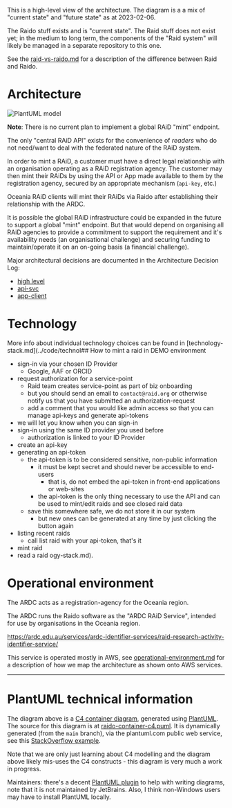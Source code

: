 This is a high-level view of the architecture.
The diagram is a a mix of "current state" and "future state" as at 2023-02-06.

The Raido stuff exists and is "current state".
The Raid stuff does not exist yet; in the medium to long term, the components
of the "Raid system" will likely be managed in a separate repository to this
one. 

See the [raid-vs-raido.md](/doc/raid-vs-raido.md) for a description of 
the difference between Raid and Raido.


# Architecture
<!--- Note the `?cache=no` param --->
![PlantUML model](https://www.plantuml.com/plantuml/png/9Sl13G8n34JHErL00OaldEZ6E1Qnb3WhPopQPrTSvyr_cCl8fXdZte5ZluY2l_LZwFdEhI7BeOugQn9d2TtA8VryMLiqsPpQ4hesWmeoz6_bAa_MAFAins17pd7x0G00?cache=no)

**Note**: There is no current plan to implement a global RAiD "mint" 
endpoint.

The only "central RAiD API" exists for the convenience of _readers_ who do not 
need/want to deal with the federated nature of the RAiD system.

In order to mint a RAiD, a customer must have a direct legal relationship 
with an organisation operating as a RAiD registration agency.  The customer 
may then mint their RAiDs by using the API or App made available to them by
the registration agency, secured by an appropriate mechanism (`api-key`, etc.)

Oceania RAiD clients will mint their RAiDs via Raido after establishing 
their relationship with the ARDC.

It is possible the global RAiD infrastructure could be expanded in the 
future to support a global "mint" endpoint.  But that would depend on organising
all RAiD agencies to provide a commitment to support the requirement and 
it's availability needs (an organisational challenge) and securing funding to 
maintain/operate it on an on-going basis (a financial challenge).  


Major architectural decisions are documented in the Architecture Decision Log:
* [high level](../adr)
* [api-svc](../../api-svc/doc/adr)
* [app-client](../../app-client/doc/adr)


# Technology

More info about individual technology choices can be found in 
[technology-stack.md](../code/technol## How to mint a raid in DEMO environment
* sign-in via your chosen ID Provider
  * Google, AAF or ORCID
* request authorization for a service-point
  * Raid team creates service-point as part of biz onboarding
  * but you should send an email to `contact@raid.org` or otherwise notify
    us that you have submitted an authorization-request
  * add a comment that you would like admin access so that you can manage
    api-keys and generate api-tokens
* we will let you know when you can sign-in
* sign-in using the same ID provider you used before
  * authorization is linked to your ID Provider
* create an api-key
* generating an api-token
  * the api-token is to be considered sensitive, non-public information
    * it must be kept secret and should never be accessible to end-users
      * that is, do not embed the api-token in front-end applications or web-sites
    * the api-token is the only thing necessary to use the API and can be used
      to mint/edit raids and see closed raid data
  * save this somewhere safe, we do not store it in our system
    * but new ones can be generated at any time by just clicking the button
      again
* listing recent raids
  * call list raid with your api-token, that's it
* mint raid
* read a raid
  ogy-stack.md).


# Operational environment

The ARDC acts as a registration-agency for the Oceania region.  

The ARDC runs the Raido software as the "ARDC RAiD Service", intended for use
by organisations in the Oceania region.

https://ardc.edu.au/services/ardc-identifier-services/raid-research-activity-identifier-service/

This service is operated mostly in AWS, see 
[operational-environment.md](./environment/operational-environment.md)
for a description of how we map the architecture as shown onto AWS services.

----

# PlantUML technical information  


The diagram above is a 
[C4 container diagram](https://en.wikipedia.org/wiki/C4_model), 
generated using [PlantUML](https://plantuml.com/).
The source for this diagram is at
[raido-container-c4.puml](./raido-container-c4.puml).
It is dynamically generated (from the `main` branch), via the plantuml.com 
public web service, see this 
[StackOverflow example](https://stackoverflow.com/a/32771815/924597).

Note that we are only just learning about C4 modelling and the diagram above
likely mis-uses the C4 constructs - this diagram is very much a work in 
progress.

Maintainers: there's a decent 
[PlantUML plugin](https://plugins.jetbrains.com/plugin/7017-plantuml-integration) 
to help with writing diagrams, 
note that it is not maintained by JetBrains.
Also, I think non-Windows users may have to install PlantUML locally.

